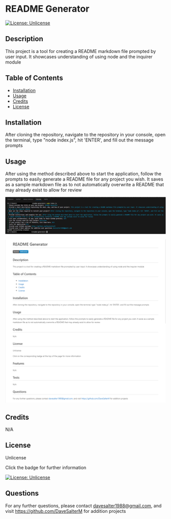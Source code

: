 
  # README Generator

  [![License: Unlicense](https://img.shields.io/badge/license-Unlicense-blue.svg)](http://unlicense.org/)

  ## Description

  This project is a tool for creating a README markdown file prompted by user input. It showcases understanding of using node and the inquirer module

  ## Table of Contents

  - [Installation](#installation)
  - [Usage](#usage)
  - [Credits](#credits)
  - [License](#license)

  ## Installation

  After cloning the repository, navigate to the repository in your console, open the terminal, type "node index.js", hit 'ENTER', and fill out the message prompts

  ## Usage

  After using the method described above to start the application, follow the prompts to easily generate a README file for any project you wish. It saves as a sample markdown file as to not automatically overwrite a README that may already exist to allow for review

  ![](./assets/screenshot.png)
  
  ![](./assets/screenshot2.png)

  ## Credits 

  N/A

  ## License

  Unlicense 

  Click the badge for further information

  [![License: Unlicense](https://img.shields.io/badge/license-Unlicense-blue.svg)](http://unlicense.org/)


  ## Questions
  
  For any further questions, please contact davesalter1988@gmail.com, and visit https://github.com/DaveSalterM for addition projects
